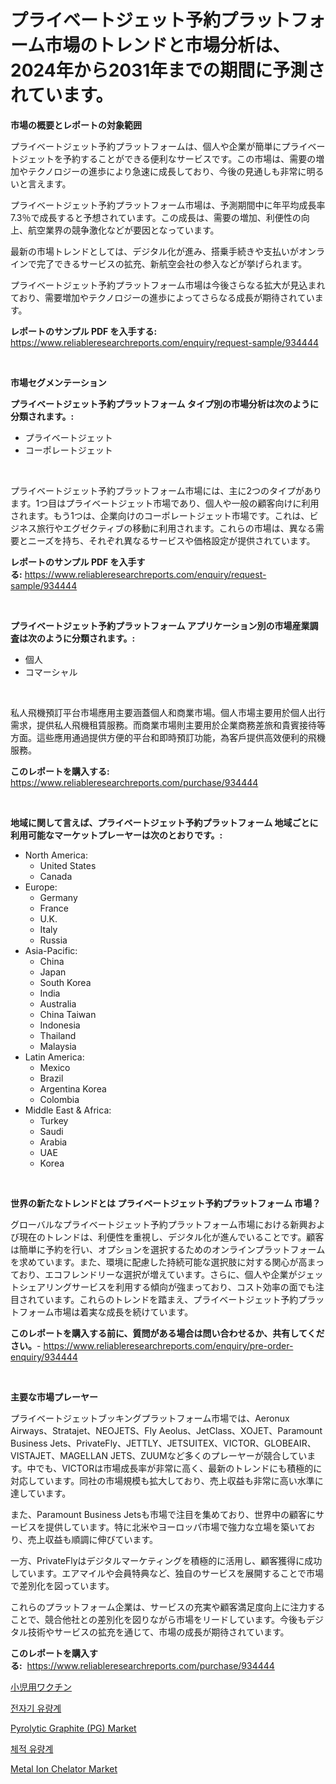 <p><h1>プライベートジェット予約プラットフォーム市場のトレンドと市場分析は、2024年から2031年までの期間に予測されています。</h1></p><p><strong>市場の概要とレポートの対象範囲</strong></p>
<p><p>プライベートジェット予約プラットフォームは、個人や企業が簡単にプライベートジェットを予約することができる便利なサービスです。この市場は、需要の増加やテクノロジーの進歩により急速に成長しており、今後の見通しも非常に明るいと言えます。</p><p>プライベートジェット予約プラットフォーム市場は、予測期間中に年平均成長率7.3％で成長すると予想されています。この成長は、需要の増加、利便性の向上、航空業界の競争激化などが要因となっています。</p><p>最新の市場トレンドとしては、デジタル化が進み、搭乗手続きや支払いがオンラインで完了できるサービスの拡充、新航空会社の参入などが挙げられます。</p><p>プライベートジェット予約プラットフォーム市場は今後さらなる拡大が見込まれており、需要増加やテクノロジーの進歩によってさらなる成長が期待されています。</p></p>
<p><strong>レポートのサンプル PDF を入手する:</strong> <a href="https://www.reliableresearchreports.com/enquiry/request-sample/934444">https://www.reliableresearchreports.com/enquiry/request-sample/934444</a></p>
<p>&nbsp;</p>
<p><strong>市場セグメンテーション</strong></p>
<p><strong>プライベートジェット予約プラットフォーム タイプ別の市場分析は次のように分類されます。:</strong></p>
<p><ul><li>プライベートジェット</li><li>コーポレートジェット</li></ul></p>
<p>&nbsp;</p>
<p><p>プライベートジェット予約プラットフォーム市場には、主に2つのタイプがあります。1つ目はプライベートジェット市場であり、個人や一般の顧客向けに利用されます。もう1つは、企業向けのコーポレートジェット市場です。これは、ビジネス旅行やエグゼクティブの移動に利用されます。これらの市場は、異なる需要とニーズを持ち、それぞれ異なるサービスや価格設定が提供されています。</p></p>
<p><strong>レポートのサンプル PDF を入手する:</strong>&nbsp;<a href="https://www.reliableresearchreports.com/enquiry/request-sample/934444">https://www.reliableresearchreports.com/enquiry/request-sample/934444</a></p>
<p>&nbsp;</p>
<p><strong> プライベートジェット予約プラットフォーム アプリケーション別の市場産業調査は次のように分類されます。:</strong></p>
<p><ul><li>個人</li><li>コマーシャル</li></ul></p>
<p>&nbsp;</p>
<p><p>私人飛機預訂平台市場應用主要涵蓋個人和商業市場。個人市場主要用於個人出行需求，提供私人飛機租賃服務。而商業市場則主要用於企業商務差旅和貴賓接待等方面。這些應用通過提供方便的平台和即時預訂功能，為客戶提供高效便利的飛機服務。</p></p>
<p><strong>このレポートを購入する:</strong>&nbsp; <a href="https://www.reliableresearchreports.com/purchase/934444">https://www.reliableresearchreports.com/purchase/934444</a></p>
<p>&nbsp;</p>
<p><strong>地域に関して言えば、プライベートジェット予約プラットフォーム 地域ごとに利用可能なマーケットプレーヤーは次のとおりです。:</strong></p>
<p><ul>
    <li>
        North America:
        <ul>
            <li>United States</li>
            <li>Canada</li>
        </ul>
    </li>
    <li>
        Europe:
        <ul>
            <li>Germany</li>
            <li>France</li>
            <li>U.K.</li>
            <li>Italy</li>
            <li>Russia</li>
        </ul>
    </li>
    <li>
        Asia-Pacific:
        <ul>
            <li>China</li>
            <li>Japan</li>
            <li>South Korea</li>
            <li>India</li>
            <li>Australia</li>
            <li>China Taiwan</li>
            <li>Indonesia</li>
            <li>Thailand</li>
            <li>Malaysia</li>
        </ul>
    </li>
    <li>
        Latin America:
        <ul>
            <li>Mexico</li>
            <li>Brazil</li>
            <li>Argentina Korea</li>
            <li>Colombia</li>
        </ul>
    </li>
    <li>
        Middle East & Africa:
        <ul>
            <li>Turkey</li>
            <li>Saudi</li>
            <li>Arabia</li>
            <li>UAE</li>
            <li>Korea</li>
        </ul>
    </li>
    </ul></p>
<p>&nbsp;</p>
<p><strong>世界の新たなトレンドとは プライベートジェット予約プラットフォーム 市場？</strong></p>
<p><p>グローバルなプライベートジェット予約プラットフォーム市場における新興および現在のトレンドは、利便性を重視し、デジタル化が進んでいることです。顧客は簡単に予約を行い、オプションを選択するためのオンラインプラットフォームを求めています。また、環境に配慮した持続可能な選択肢に対する関心が高まっており、エコフレンドリーな選択が増えています。さらに、個人や企業がジェットシェアリングサービスを利用する傾向が強まっており、コスト効率の面でも注目されています。これらのトレンドを踏まえ、プライベートジェット予約プラットフォーム市場は着実な成長を続けています。</p></p>
<p><strong>このレポートを購入する前に、質問がある場合は問い合わせるか、共有してください。</strong>- <a href="https://www.reliableresearchreports.com/enquiry/pre-order-enquiry/934444">https://www.reliableresearchreports.com/enquiry/pre-order-enquiry/934444</a></p>
<p>&nbsp;</p>
<p><strong>主要な市場プレーヤー</strong></p>
<p><p>プライベートジェットブッキングプラットフォーム市場では、Aeronux Airways、Stratajet、NEOJETS、Fly Aeolus、JetClass、XOJET、Paramount Business Jets、PrivateFly、JETTLY、JETSUITEX、VICTOR、GLOBEAIR、VISTAJET、MAGELLAN JETS、ZUUMなど多くのプレーヤーが競合しています。中でも、VICTORは市場成長率が非常に高く、最新のトレンドにも積極的に対応しています。同社の市場規模も拡大しており、売上収益も非常に高い水準に達しています。</p><p>また、Paramount Business Jetsも市場で注目を集めており、世界中の顧客にサービスを提供しています。特に北米やヨーロッパ市場で強力な立場を築いており、売上収益も順調に伸びています。</p><p>一方、PrivateFlyはデジタルマーケティングを積極的に活用し、顧客獲得に成功しています。エアマイルや会員特典など、独自のサービスを展開することで市場で差別化を図っています。</p><p>これらのプラットフォーム企業は、サービスの充実や顧客満足度向上に注力することで、競合他社との差別化を図りながら市場をリードしています。今後もデジタル技術やサービスの拡充を通じて、市場の成長が期待されています。</p></p>
<p><strong>このレポートを購入する:</strong>&nbsp;&nbsp;<a href="https://www.reliableresearchreports.com/purchase/934444">https://www.reliableresearchreports.com/purchase/934444</a></p>
<p><p><a href="https://medium.com/@zoetazuur/%E5%B0%8F%E5%85%90%E3%81%AE%E3%83%AF%E3%82%AF%E3%83%81%E3%83%B3%E5%B8%82%E5%A0%B4-%E5%B8%82%E5%A0%B4%E6%88%90%E9%95%B7%E7%8E%87-%E5%B8%82%E5%A0%B4%E3%83%88%E3%83%AC%E3%83%B3%E3%83%89-%E3%81%8A%E3%82%88%E3%81%B3%E6%88%90%E9%95%B7%E6%88%A6%E7%95%A5%E3%81%AB%E5%AF%BE%E3%81%99%E3%82%8B%E6%B4%9E%E5%AF%9F-0910083c2c88">小児用ワクチン</a></p><p><a href="https://medium.com/@alonsoolds3wq1d81czn8rbol/%EC%A0%84%EC%9E%90%EA%B8%B0-%EC%9C%A0%EB%9F%89%EA%B3%84-%EC%8B%9C%EC%9E%A5-%EC%8B%9C%EC%9E%A5-cagr-%EC%8B%9C%EC%9E%A5-%ED%8A%B8%EB%A0%8C%EB%93%9C-%EB%B0%8F-%EC%84%B1%EC%9E%A5-%EC%A0%84%EB%9E%B5%EC%97%90-%EB%8C%80%ED%95%9C-%ED%86%B5%EC%B0%B0%EB%A0%A5-410d96165033">전자기 유량계</a></p><p><a href="https://faithful-glue-af3.notion.site/Pyrolytic-Graphite-PG-Market-Offers-Provide-Insightful-Data-for-the-Time-Period-from-2024-to-2031--e4d56fc993b34300a23187c8de17fe2b">Pyrolytic Graphite (PG) Market</a></p><p><a href="https://medium.com/@alonsoolds3wq1d81czn8rbol/%EB%B6%80%ED%94%BC-%ED%9D%90%EB%A6%84%EA%B3%84-%EC%8B%9C%EC%9E%A5-%EC%A7%80%ED%91%9C-%ED%95%B4%EB%8F%85-%EC%8B%9C%EC%9E%A5-%EC%A0%90%EC%9C%A0%EC%9C%A8-%ED%8A%B8%EB%A0%8C%EB%93%9C-%EB%B0%8F-%EC%84%B1%EC%9E%A5-%ED%8C%A8%ED%84%B4-6280c5677e4d">체적 유량계</a></p><p><a href="https://view.publitas.com/reportprime-1/metal-ion-chelator-market-size-focuses-on-market-dynamics-in-depth-analysis-and-future-projections-of-its-market-forecasted-for-period-from-2024-to-2031/">Metal Ion Chelator Market</a></p></p>